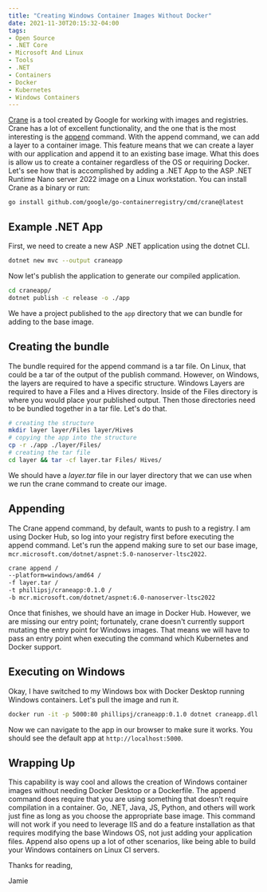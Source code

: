 ```yaml
---
title: "Creating Windows Container Images Without Docker"
date: 2021-11-30T20:15:32-04:00
tags:
- Open Source
- .NET Core
- Microsoft And Linux
- Tools
- .NET
- Containers
- Docker
- Kubernetes
- Windows Containers
---
```


[Crane](https://github.com/google/go-containerregistry/tree/main/cmd/crane) is a tool created by Google for working with images and registries. Crane has a lot of excellent functionality, and the one that is the most interesting is the [append](https://github.com/google/go-containerregistry/blob/main/cmd/crane/doc/crane_append.md) command. With the append command, we can add a layer to a container image. This feature means that we can create a layer with our application and append it to an existing base image. What this does is allow us to create a container regardless of the OS or requiring Docker. Let's see how that is accomplished by adding a .NET App to the ASP .NET Runtime Nano server 2022 image on a Linux workstation. You can install Crane as a binary or run:

```
go install github.com/google/go-containerregistry/cmd/crane@latest
```

## Example .NET App

First, we need to create a new ASP .NET application using the dotnet CLI.

```Bash
dotnet new mvc --output craneapp
```

Now let's publish the application to generate our compiled application.

```Bash
cd craneapp/
dotnet publish -c release -o ./app
```

We have a project published to the `app` directory that we can bundle for adding to the base image.

## Creating the bundle

The bundle required for the append command is a tar file. On Linux, that could be a tar of the output of the publish command. However, on Windows, the layers are required to have a specific structure. Windows Layers are required to have a Files and a Hives directory. Inside of the Files directory is where you would place your published output. Then those directories need to be bundled together in a tar file. Let's do that.

```Bash
# creating the structure
mkdir layer layer/Files layer/Hives
# copying the app into the structure
cp -r ./app ./layer/Files/
# creating the tar file
cd layer && tar -cf layer.tar Files/ Hives/
```

We should have a *layer.tar* file in our layer directory that we can use when we run the crane command to create our image.

## Appending

The Crane append command, by default, wants to push to a registry. I am using Docker Hub, so log into your registry first before executing the append command. Let's run the append making sure to set our base image, `mcr.microsoft.com/dotnet/aspnet:5.0-nanoserver-ltsc2022`.

```Bash
crane append /
--platform=windows/amd64 /
-f layer.tar /
-t phillipsj/craneapp:0.1.0 /
-b mcr.microsoft.com/dotnet/aspnet:6.0-nanoserver-ltsc2022
```

Once that finishes, we should have an image in Docker Hub. However, we are missing our entry point; fortunately, crane doesn't currently support mutating the entry point for Windows images. That means we will have to pass an entry point when executing the command which Kubernetes and Docker support.

## Executing on Windows

Okay, I have switched to my Windows box with Docker Desktop running Windows containers. Let's pull the image and run it.

```Bash
docker run -it -p 5000:80 phillipsj/craneapp:0.1.0 dotnet craneapp.dll
```

Now we can navigate to the app in our browser to make sure it works. You should see the default app at `http://localhost:5000`. 

## Wrapping Up

This capability is way cool and allows the creation of Windows container images without needing Docker Desktop or a Dockerfile. The append command does require that you are using something that doesn't require compilation in a container. Go, .NET, Java, JS, Python, and others will work just fine as long as you choose the appropriate base image. This command will not work if you need to leverage IIS and do a feature installation as that requires modifying the base Windows OS, not just adding your application files. Append also opens up a lot of other scenarios, like being able to build your Windows containers on Linux CI servers.

Thanks for reading,

Jamie
